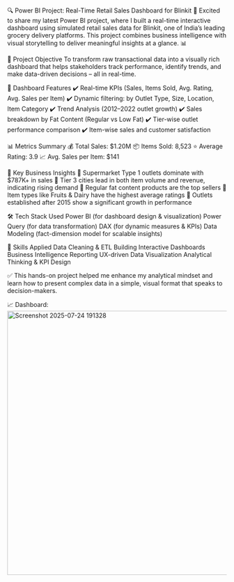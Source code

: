 
🔍 Power BI Project: Real-Time Retail Sales Dashboard for Blinkit 🛒
Excited to share my latest Power BI project, where I built a real-time interactive dashboard using simulated retail sales data for Blinkit, one of India’s leading grocery delivery platforms. This project combines business intelligence with visual storytelling to deliver meaningful insights at a glance. 📊

🚀 Project Objective
To transform raw transactional data into a visually rich dashboard that helps stakeholders track performance, identify trends, and make data-driven decisions – all in real-time.

💼 Dashboard Features
✔️ Real-time KPIs (Sales, Items Sold, Avg. Rating, Avg. Sales per Item)
 ✔️ Dynamic filtering: by Outlet Type, Size, Location, Item Category
 ✔️ Trend Analysis (2012–2022 outlet growth)
 ✔️ Sales breakdown by Fat Content (Regular vs Low Fat)
 ✔️ Tier-wise outlet performance comparison
 ✔️ Item-wise sales and customer satisfaction

📊 Metrics Summary
💰 Total Sales: $1.20M
📦 Items Sold: 8,523
⭐ Average Rating: 3.9
📈 Avg. Sales per Item: $141

🧠 Key Business Insights
🔹 Supermarket Type 1 outlets dominate with $787K+ in sales
 🔹 Tier 3 cities lead in both item volume and revenue, indicating rising demand
 🔹 Regular fat content products are the top sellers
 🔹 Item types like Fruits & Dairy have the highest average ratings
 🔹 Outlets established after 2015 show a significant growth in performance

🛠️ Tech Stack Used
Power BI (for dashboard design & visualization)
Power Query (for data transformation)
DAX (for dynamic measures & KPIs)
Data Modeling (fact-dimension model for scalable insights)

🔧 Skills Applied
Data Cleaning & ETL
Building Interactive Dashboards
Business Intelligence Reporting
UX-driven Data Visualization
Analytical Thinking & KPI Design

✅ This hands-on project helped me enhance my analytical mindset and learn how to present complex data in a simple, visual format that speaks to decision-makers.

📈 Dashboard:
<img width="1069" height="607" alt="Screenshot 2025-07-24 191328" src="https://github.com/user-attachments/assets/db7de546-b914-4ac8-883d-98377f763e6c" />
